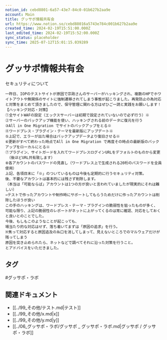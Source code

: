 ```yaml
---
notion_id: cebd8801-6a57-43e7-84c0-01b627b2aa9e
account: Main
title: グッサポ情報共有会
url: https://www.notion.so/cebd88016a5743e784c001b627b2aa9e
created_time: 2024-02-19T15:51:00.000Z
last_edited_time: 2024-02-19T15:52:00.000Z
sync_status: placeholder
sync_time: 2025-07-12T15:01:15.039289
---
```

# グッサポ情報共有会

セキュリティについて
```plain text
一昨日、IOPのテストサイトが原因で宗政さんのサーバーがハッキングされ、複数のHPでホワイトアウトや無関係のサイトに強制遷移されてしまう事態が起こりました。再発防止の為対応と対策をまとめて頂きましたので、保守管理に関わる方はぜひご一読と実践をお願いします！
【ハッキング対応・対策】
①全サイトWAFの設定（エックスサーバーは初期で設定されていないので必ず行う）※
②サーバーのバックアップ機能を使い、ハッキングされる前のデータに復元を行う
③All in One Migration でサイトのバックアップをとる※
④ワードプレス・プラグイン・テーマを最新版にアップデート※
⑤上記で、エラーが出た場合はバックアップデータより復旧させる※
⑥更新がすべて終わった時点でAll in One Migration で再度その時点の最新版のバックアップをローカルにとる※
⑦プラグイン、サイトガードを入れてワードプレスログインURLをデフォルトのものから変更
　（後ほどURL共有致します）
⑧各アカウントのパスワードの見直し（ワードプレス上で生成される20桁のパスワードを全員使用）
上記、各項目末に「※」のついているものは今後も定期的に行うセキュリティ対策。
後、不要なアカウントは基本的には残さず削除します。
（本当は「可能ならば」アカウントは1つの方が良いと言われていましたが現実的にそれは難しい）
→テストで作ったアカウントや制作時にサポートしてもらうためだけに作ったアカウントは削除したほうが良い
この手のハッキングは、ワードプレス・テーマ・プラグインの脆弱性を狙ったものが多く、
可能な限り、上記の脆弱性のレポートがネットに上がってくるのは常に確認、対応をしておくと良いとのことでした。
今後、もしもこのようなことが起こっても、
場当たり的な対応はせず、落ち着いてまずは「原因の追求」を行う。
※焦って対応すると原因追及の糸口を消してしまって、見えないところでのマルウェアだけが残ってしまう
原因を突き止められたら、ネットなどで調べてそれに沿った対策を行うこと。
とアドバイスをいただきました。
```

## タグ

#グッサポ・ラボ 

## 関連ドキュメント

- [[../99_その他/テスト.md|テスト]]
- [[../99_その他/x.md|x]]
- [[../99_その他/y.md|y]]
- [[../06_グッサポ・ラボ/グッサポ _ グッサポ・ラボ.md|グッサポ / グッサポ・ラボ]]
